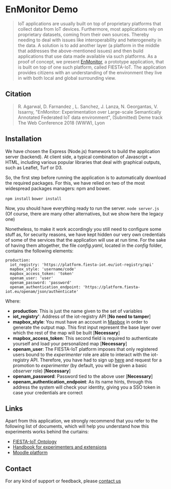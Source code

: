 # EnMonitor Demo

> IoT applications are usually built on top of proprietary platforms that collect data from IoT devices. Furthermore, most applications rely on proprietary datasets, coming from their own sources. Thereby needing to deal with issues like interoperability and heterogeneity in the data. A solution is to add another layer (a platform in the middle that addresses the above-mentioned issues) and then build applications that use data made available via such platforms. As a proof of concept, we present [EnMonitor](http://fiesta-iot.tlmat-unican.es/enmonitor-demo), a prototype application, that is built on top of one such platform, called FIESTA-IoT. The application provides citizens with an understanding of the environment they live in with both local and global surrounding view.

## Citation

> R. Agarwal, D. Farnandez , L. Sanchez, J. Lanza,  N. Georgantas, V. Issarny, "EnMonitor: Experimentation over Large-scale Semantically Annotated Federated IoT data environment", (Submitted) Deme track The Web Conference 2018 (WWW), Lyon

## Installation

We have chosen the Express (Node.js) framework to build the application server (backend). At client side, a typical combination of Javascript + HTML, including various popular libraries that deal with graphical outputs, such as Leaflet, Turf or D3.

So, the first step before running the application is to automatically download the required packages. For this, we have relied on two of the most widespread packages managers: npm and bower.

`npm install`
`bower install`


Now, you should have everything ready to run the server. 
`node server.js`
(Of course, there are many other alternatives, but we show here the legacy one)

Nonetheless, to make it work accordingly you still need to configure some stuff as, for security reasons, we have kept hidden our very own credentials of some of the services that the application will use at run time. For the sake of having them altogether, the file *config.yaml*, located in the *config* folder, contains the following elements:
```
production:
  iot_registry: 'https://platform.fiesta-iot.eu/iot-registry/api'
  mapbox_style: 'username/code' 
  mapbox_access_token: 'token'
  openam_user: 'user'
  openam_password: 'password'
  openam_authentication_endpoint: 'https://platform.fiesta-iot.eu/openam/json/authenticate'    
```

Where: 
- **production**: This is just the name given to the set of variables
- **iot_registry'**: Address of the iot-registry API [**No need to tamper**]
- **mapbox_style**: You must have an account in [Mapbox](https://www.mapbox.com/) in order to generate the output map. This first input represent the base layer over which the rest of the map will be built [**Necessary**]
- **mapbox_access_token**: This second field is required to authenticate yourself and load your personalized map [**Necessary**]
- **openam_user**: The FIESTA-IoT platform imposes that only registered users bound to the *experimenter* role are able to interact with the iot-registry API. Therefore, you have had to sign up [here](https://platform.fiesta-iot.eu/openam/XUI/#register/) and request for a promotion to *experimenter* (by default, you will be given a basic *observer* role) [**Necessary**]
- **openam_password**: Password tied to the above user [**Necessary**]
- **openam_authentication_endpoint**: As its name hints, through this address the system will check your identity, giving you a SSO token in case your credentials are correct

## Links

Apart from this application, we strongly recommend that you refer to the following list of documents, which will help you understand how this experiments works behind the curtains:

- [FIESTA-IoT Ontology](http://ontology.fiesta-iot.eu)
- [Handbook for experimenters and extensions](http://moodle.fiesta-iot.eu/pluginfile.php/711/mod_resource/content/5/FIESTA-IoT_Handbook4ThirdParties_v4.0.pdf)
- [Moodle platform](http://moodle.fiesta-iot.eu/)

## Contact

For any kind of support or feedback, please [contact us](http://fiesta-iot.eu/index.php/support/)









